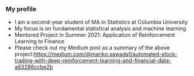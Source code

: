 ### My profile

<!--
**mariko-sawada/mariko-sawada** is a ✨ _special_ ✨ repository because its `README.md` (this file) appears on your GitHub profile.

Here are some ideas to get you started:

- 🔭 I’m currently working on ...
- 🌱 I’m currently learning ...
- 👯 I’m looking to collaborate on ...
- 🤔 I’m looking for help with ...
- 💬 Ask me about ...
- 📫 How to reach me: ...
- 😄 Pronouns: ...
- ⚡ Fun fact: ...
-->

- I am a second-year student of MA in Statistics at Columbia University
- My focus is on fundamental statistical analysis and machine learning
- Mentored Project in Summer 2021: Application of Reinforcement Learning to Finance
- Please check out my Medium post as a summary of the above project:https://medium.com/@mariko.sawada1/automated-stock-trading-with-deep-reinforcement-learning-and-financial-data-a63286ccbe2b
